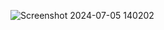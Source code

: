 ![Screenshot 2024-07-05 140202](https://github.com/dakshsardana/12120803121/assets/117906423/803ffa8e-98be-4680-8953-c9905e9c9c8e)
